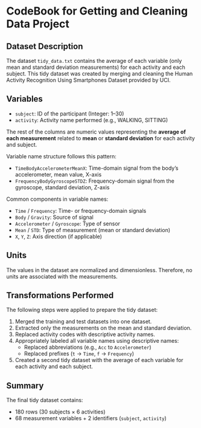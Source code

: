# CodeBook for Getting and Cleaning Data Project
## Dataset Description

The dataset `tidy_data.txt` contains the average of each variable (only mean and standard deviation measurements) for each activity and each subject. This tidy dataset was created by merging and cleaning the Human Activity Recognition Using Smartphones Dataset provided by UCI.
## Variables

- `subject`: ID of the participant (Integer: 1–30)
- `activity`: Activity name performed (e.g., WALKING, SITTING)

The rest of the columns are numeric values representing the **average of each measurement** related to **mean** or **standard deviation** for each activity and subject.

Variable name structure follows this pattern:

- `TimeBodyAccelerometerMeanX`: Time-domain signal from the body’s accelerometer, mean value, X-axis
- `FrequencyBodyGyroscopeSTDZ`: Frequency-domain signal from the gyroscope, standard deviation, Z-axis

Common components in variable names:

- `Time` / `Frequency`: Time- or frequency-domain signals
- `Body` / `Gravity`: Source of signal
- `Accelerometer` / `Gyroscope`: Type of sensor
- `Mean` / `STD`: Type of measurement (mean or standard deviation)
- `X`, `Y`, `Z`: Axis direction (if applicable)


## Units

The values in the dataset are normalized and dimensionless. Therefore, no units are associated with the measurements.

## Transformations Performed

The following steps were applied to prepare the tidy dataset:

1. Merged the training and test datasets into one dataset.
2. Extracted only the measurements on the mean and standard deviation.
3. Replaced activity codes with descriptive activity names.
4. Appropriately labeled all variable names using descriptive names:
   - Replaced abbreviations (e.g., `Acc` to `Accelerometer`)
   - Replaced prefixes (`t` → `Time`, `f` → `Frequency`)
5. Created a second tidy dataset with the average of each variable for each activity and each subject.


## Summary

The final tidy dataset contains:

- 180 rows (30 subjects × 6 activities)
- 68 measurement variables + 2 identifiers (`subject`, `activity`)


